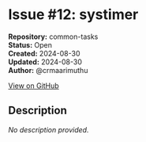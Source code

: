# Issue #12: systimer

**Repository:** common-tasks  
**Status:** Open  
**Created:** 2024-08-30  
**Updated:** 2024-08-30  
**Author:** @crmaarimuthu  

[View on GitHub](https://github.com/Simtestlab/common-tasks/issues/12)

## Description

*No description provided.*
